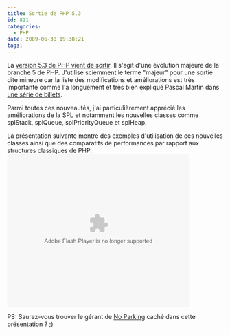 ```yaml
---
title: Sortie de PHP 5.3
id: 821
categories:
  - PHP
date: 2009-06-30 19:38:21
tags:
---
```


La [version 5.3 de PHP vient de sortir](http://www.php.net/archive/2009.php#id2009-06-30-1). Il s'agit d'une évolution majeure de la branche 5 de PHP. J'utilise sciemment le terme "majeur" pour une sortie dite mineure car la liste des modifications et améliorations est très importante comme l'a longuement et très bien expliqué Pascal Martin dans [une série de billets](http://blog.pascal-martin.fr/post/php-5.3-introduction-sommaire).

Parmi toutes ces nouveautés, j'ai particulièrement apprécié les améliorations de la SPL et notamment les nouvelles classes comme splStack, splQueue, splPriorityQueue et splHeap.

La présentation suivante montre des exemples d'utilisation de ces nouvelles classes ainsi que des comparatifs de performances par rapport aux structures classiques de PHP.
 <object style="margin:0px" width="425" height="355"><param name="movie" value="http://static.slidesharecdn.com/swf/ssplayer2.swf?doc=spl-090627091139-phpapp01&stripped_title=new-spl-features-in-php-53" /><param name="allowFullScreen" value="true"/><param name="allowScriptAccess" value="always"/><embed src="http://static.slidesharecdn.com/swf/ssplayer2.swf?doc=spl-090627091139-phpapp01&stripped_title=new-spl-features-in-php-53" type="application/x-shockwave-flash" allowscriptaccess="always" allowfullscreen="true" width="425" height="355"></embed></object> 

PS: Saurez-vous trouver le gérant de [No Parking](http://www.noparking.net/) caché dans cette présentation&nbsp;? ;)